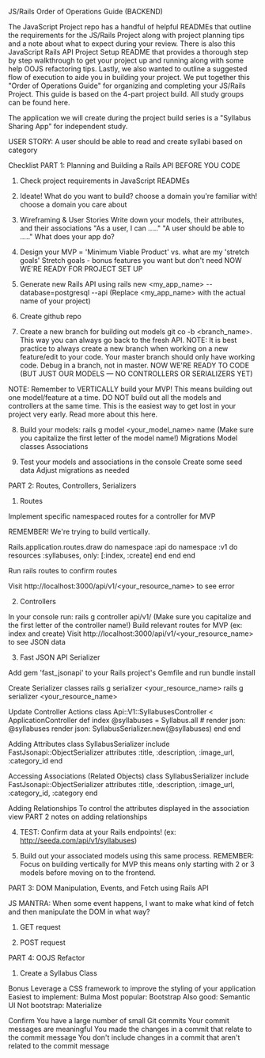 JS/Rails Order of Operations Guide (BACKEND)

The JavaScript Project repo has a handful of helpful READMEs that outline the requirements for the JS/Rails Project along with project planning tips and a note about what to expect during your review. There is also this JavaScript Rails API Project Setup README that provides a thorough step by step walkthrough to get your project up and running along with some help OOJS refactoring tips. Lastly, we also wanted to outline a suggested flow of execution to aide you in building your project. We put together this "Order of Operations Guide" for organizing and completing your JS/Rails Project. This guide is based on the 4-part project build. All study groups can be found here.

The application we will create during the project build series is a "Syllabus Sharing App" for independent study.

USER STORY: A user should be able to read and create syllabi based on category

Checklist
PART 1: Planning and Building a Rails API
BEFORE YOU CODE

 1. Check project requirements in JavaScript READMEs

 2. Ideate! What do you want to build?
choose a domain you're familiar with!
choose a domain you care about

 3. Wireframing & User Stories
Write down your models, their attributes, and their associations
"As a user, I can ....."
"A user should be able to ....."
What does your app do?

 4. Design your MVP = 'Minimum Viable Product' vs. what are my 'stretch goals'
Stretch goals - bonus features you want but don't need
NOW WE'RE READY FOR PROJECT SET UP

 5. Generate new Rails API using rails new <my_app_name> --database=postgresql --api
(Replace <my_app_name> with the actual name of your project)

 6. Create github repo

 7. Create a new branch for building out models git co -b <branch_name>. This way you can always go back to the fresh API.
NOTE: It is best practice to always create a new branch when working on a new feature/edit to your code. Your master branch should only have working code. Debug in a branch, not in master.
NOW WE'RE READY TO CODE (BUT JUST OUR MODELS — NO CONTROLLERS OR SERIALIZERS YET)

NOTE: Remember to VERTICALLY build your MVP! This means building out one model/feature at a time. DO NOT build out all the models and controllers at the same time. This is the easiest way to get lost in your project very early. Read more about this here.

 8. Build your models: rails g model <your_model_name> name (Make sure you capitalize the first letter of the model name!)
Migrations
Model classes
Associations

 9. Test your models and associations in the console
Create some seed data
Adjust migrations as needed

PART 2: Routes, Controllers, Serializers

 1. Routes

Implement specific namespaced routes for a controller for MVP

REMEMBER! We're trying to build vertically.

Rails.application.routes.draw do
  namespace :api do
    namespace :v1 do
      resources :syllabuses, only: [:index, :create]
    end
  end
end

Run rails routes to confirm routes

Visit http://localhost:3000/api/v1/<your_resource_name> to see error

 2. Controllers

In your console run: rails g controller api/v1/<your controller_name> (Make sure you capitalize and the first letter of the controller name!)
Build relevant routes for MVP (ex: index and create)
Visit http://localhost:3000/api/v1/<your_resource_name> to see JSON data

 3. Fast JSON API Serializer

Add gem 'fast_jsonapi' to your Rails project's Gemfile and run bundle install

Create Serializer classes
rails g serializer <your_resource_name>
rails g serializer <your_resource_name>

Update Controller Actions
class Api::V1::SyllabusesController < ApplicationController
  def index
    @syllabuses = Syllabus.all
    # render json: @syllabuses
    render json: SyllabusSerializer.new(@syllabuses)
  end
end

Adding Attributes
class SyllabusSerializer
  include FastJsonapi::ObjectSerializer
  attributes :title, :description, :image_url, :category_id
end

Accessing Associations (Related Objects)
class SyllabusSerializer
  include FastJsonapi::ObjectSerializer
  attributes :title, :description, :image_url, :category_id, :category
end

Adding Relationships
To control the attributes displayed in the association view PART 2 notes on adding relationships

 4. TEST: Confirm data at your Rails endpoints! (ex: http://seeda.com/api/v1/syllabuses)

 5. Build out your associated models using this same process. REMEMBER: Focus on building vertically for MVP this means only starting with 2 or 3 models before moving on to the frontend.

PART 3: DOM Manipulation, Events, and Fetch using Rails API

JS MANTRA: When some event happens, I want to make what kind of fetch and then manipulate the DOM in what way?

 1. GET request

 2. POST request

PART 4: OOJS Refactor

 1. Create a Syllabus Class

Bonus
 Leverage a CSS framework to improve the styling of your application
Easiest to implement: Bulma
Most popular: Bootstrap
Also good: Semantic UI
Not bootstrap: Materialize

Confirm
 You have a large number of small Git commits
 Your commit messages are meaningful
 You made the changes in a commit that relate to the commit message
 You don't include changes in a commit that aren't related to the commit message